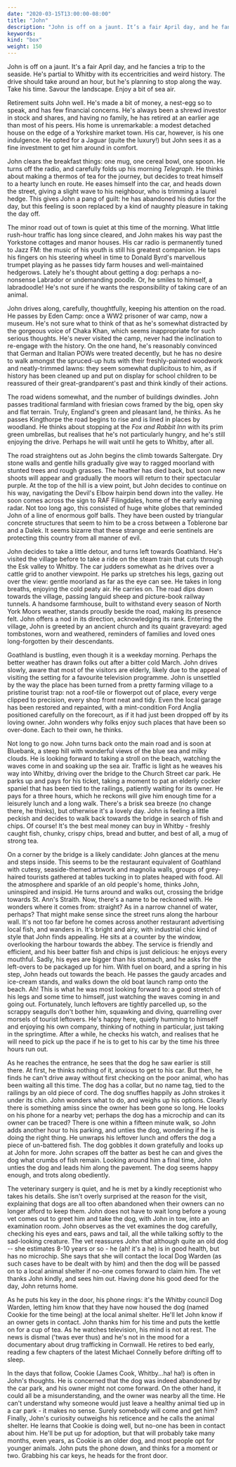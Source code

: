 ```yaml
---
date: "2020-03-15T13:00:00-08:00"
title: "John"
description: "John is off on a jaunt. It’s a fair April day, and he fancies a trip to the seaside."
keywords:
kind: "box"
weight: 150
---
```


John is off on a jaunt. It's a fair April day, and he fancies a trip to the seaside. He's partial to
Whitby with its eccentricities and weird history. The drive should take around an hour, but he's
planning to stop along the way. Take his time. Savour the landscape. Enjoy a bit of sea air.

Retirement suits John well. He's made a bit of money, a nest-egg so to speak, and has few financial
concerns. He's always been a shrewd investor in stock and shares, and having no family, he has
retired at an earlier age than most of his peers. His home is unremarkable: a modest detached house
on the edge of a Yorkshire market town. His car, however, is his one indulgence. He opted for a
Jaguar (quite the luxury!) but John sees it as a fine investment to get him around in comfort.

John clears the breakfast things: one mug, one cereal bowl, one spoon. He turns off the radio, and
carefully folds up his morning *Telegraph*. He thinks about making a thermos of tea for the journey,
but decides to treat himself to a hearty lunch en route. He eases himself into the car, and heads
down the street, giving a slight wave to his neighbour, who is trimming a laurel hedge. This gives
John a pang of guilt: he has abandoned his duties for the day, but this feeling is soon replaced by
a kind of naughty pleasure in taking the day off.

The minor road out of town is quiet at this time of the morning. What little rush-hour traffic has
long since cleared, and John makes his way past the Yorkstone cottages and manor houses. His car
radio is permanently tuned to Jazz FM: the music of his youth is still his greatest companion. He
taps his fingers on his steering wheel in time to Donald Byrd's marvellous trumpet playing as he
passes tidy farm houses and well-maintained hedgerows. Lately he's thought about getting a dog:
perhaps a no-nonsense Labrador or undemanding poodle. Or, he smiles to himself, a labradoodle! He's
not sure if he wants the responsibility of taking care of an animal.

John drives along, carefully, thoughtfully, keeping his attention on the road. He passes by Eden
Camp: once a WW2 prisoner of war camp, now a museum. He's not sure what to think of that as he's
somewhat distracted by the gorgeous voice of Chaka Khan, which seems inappropriate for such serious
thoughts. He's never visited the camp, never had the inclination to re-engage with the history. On
the one hand, he's reasonably convinced that German and Italian POWs were treated decently, but he
has no desire to walk amongst the spruced-up huts with their freshly-painted woodwork and
neatly-trimmed lawns: they seem somewhat duplicitous to him, as if history has been cleaned up and
put on display for school children to be reassured of their great-grandparent's past and think
kindly of their actions.

The road widens somewhat, and the number of buildings dwindles. John passes traditional farmland
with friesian cows framed by the big, open sky and flat terrain. Truly, England's green and pleasant
land, he thinks. As he passes Kingthorpe the road begins to rise and is lined in places by woodland.
He thinks about stopping at the *Fox and Rabbit Inn* with its prim green umbrellas, but realises
that he's not particularly hungry, and he's still enjoying the drive. Perhaps he will wait until he
gets to Whitby, after all.

The road straightens out as John begins the climb towards Saltergate. Dry stone walls and gentle
hills gradually give way to ragged moorland with stunted trees and rough grasses. The heather has
died back, but soon new shoots will appear and gradually the moors will return to their spectacular
purple. At the top of the hill is a view point, but John decides to continue on his way, navigating
the Devil's Elbow hairpin bend down into the valley. He soon comes across the sign to RAF
Filingdales, home of the early warning radar. Not too long ago, this consisted of huge white globes
that reminded John of a line of enormous golf balls. They have been ousted by triangular concrete
structures that seem to him to be a cross between a Toblerone bar and a Dalek. It seems bizarre that
these strange and eerie sentinels are protecting this country from all manner of evil.

John decides to take a little detour, and turns left towards Goathland. He's visited the village
before to take a ride on the steam train that cuts through the Esk valley to Whitby. The car judders
somewhat as he drives over a cattle grid to another viewpoint. He parks up stretches his legs,
gazing out over the view: gentle moorland as far as the eye can see. He takes in long breaths,
enjoying the cold peaty air. He carries on. The road dips down towards the village, passing languid
sheep and picture-book railway tunnels. A handsome farmhouse, built to withstand every season of
North York Moors weather, stands proudly beside the road, making its presence felt. John offers a
nod in its direction, acknowledging its rank. Entering the village, John is greeted by an ancient
church and its quaint graveyard: aged tombstones, worn and weathered, reminders of families and
loved ones long-forgotten by their descendants.

Goathland is bustling, even though it is a weekday morning. Perhaps the better weather has drawn
folks out after a bitter cold March. John drives slowly, aware that most of the visitors are
elderly, likely due to the appeal of visiting the setting for a favourite television programme. John
is unsettled by the way the place has been turned from a pretty farming village to a pristine
tourist trap: not a roof-tile or flowerpot out of place, every verge clipped to precision, every
shop front neat and tidy. Even the local garage has been restored and repainted, with a
mint-condition Ford Anglia positioned carefully on the forecourt, as if it had just been dropped off
by its loving owner. John wonders why folks enjoy such places that have been so over-done. Each to
their own, he thinks.

Not long to go now. John turns back onto the main road and is soon at Bluebank, a steep hill with
wonderful views of the blue sea and milky clouds. He is looking forward to taking a stroll on the
beach, watching the waves come in and soaking up the sea air. Traffic is light as he weaves his way
into Whitby, driving over the bridge to the Church Street car park. He parks up and pays for his
ticket, taking a moment to pat an elderly cocker spaniel that has been tied to the railings,
patiently waiting for its owner. He pays for a three hours, which he reckons will give him enough
time for a leisurely lunch and a long walk. There's a brisk sea breeze (no change there, he thinks),
but otherwise it's a lovely day. John is feeling a little peckish and decides to walk back towards
the bridge in search of fish and chips. Of course! It's the best meal money can buy in Whitby -
freshly caught fish, chunky, crispy chips, bread and butter, and best of all, a mug of strong tea.

On a corner by the bridge is a likely candidate: John glances at the menu and steps inside. This
seems to be the restaurant equivalent of Goathland with cutesy, seaside-themed artwork and magnolia
walls, groups of grey-haired tourists gathered at tables tucking in to plates heaped with food. All
the atmosphere and sparkle of an old people's home, thinks John, uninspired and insipid. He turns
around and walks out, crossing the bridge towards St. Ann's Straith. Now, there's a name to be
reckoned with. He wonders where it comes from: straight? As in a narrow channel of water, perhaps?
That might make sense since the street runs along the harbour wall. It's not too far before he comes
across another restaurant advertising local fish, and wanders in. It's bright and airy, with
industrial chic kind of style that John finds appealing. He sits at a counter by the window,
overlooking the harbour towards the abbey. The service is friendly and efficient, and his beer
batter fish and chips is just delicious: he enjoys every mouthful. Sadly, his eyes are bigger than
his stomach, and he asks for the left-overs to be packaged up for him. With fuel on board, and a
spring in his step, John heads out towards the beach. He passes the gaudy arcades and ice-cream
stands, and walks down the old boat launch ramp onto the beach. Ah! This is what he was most looking
forward to: a good stretch of his legs and some time to himself, just watching the waves coming in
and going out. Fortunately, lunch leftovers are tightly parcelled up, so the scrappy seagulls don't
bother him, squawking and diving, quarrelling over morsels of tourist leftovers. He's happy here,
quietly humming to himself and enjoying his own company, thinking of nothing in particular, just
taking in the springtime. After a while, he checks his watch, and realises that he will need to pick
up the pace if he is to get to his car by the time his three hours run out.

As he reaches the entrance, he sees that the dog he saw earlier is still there. At first, he thinks
nothing of it, anxious to get to his car. But then, he finds he can't drive away without first
checking on the poor animal, who has been waiting all this time. The dog has a collar, but no name
tag, tied to the railings by an old piece of cord. The dog snuffles happily as John strokes it under
its chin. John wonders what to do, and weighs up his options. Clearly there is something amiss since
the owner has been gone so long. He looks on his phone for a nearby vet; perhaps the dog has a
microchip and can its owner can be traced? There is one within a fifteen minute walk, so John adds
another hour to his parking, and unties the dog, wondering if he is doing the right thing. He
unwraps his leftover lunch and offers the dog a piece of un-battered fish. The dog gobbles it down
gratefully and looks up at John for more. John scrapes off the batter as best he can and gives the
dog what crumbs of fish remain. Looking around him a final time, John unties the dog and leads him
along the pavement. The dog seems happy enough, and trots along obediently.

The veterinary surgery is quiet, and he is met by a kindly receptionist who takes his details. She
isn't overly surprised at the reason for the visit, explaining that dogs are all too often abandoned
when their owners can no longer afford to keep them. John does not have to wait long before a young
vet comes out to greet him and take the dog, with John in tow, into an examination room. John
observes as the vet examines the dog carefully, checking his eyes and ears, paws and tail, all the
while talking softly to the sad-looking creature. The vet reassures John that although quite an old
dog -- she estimates 8-10 years or so - he (ah! it\'s a he) is in good health, but has no microchip.
She says that she will contact the local Dog Warden (as such cases have to be dealt with by him) and
then the dog will be passed on to a local animal shelter if no-one comes forward to claim him. The
vet thanks John kindly, and sees him out. Having done his good deed for the day, John returns home.

As he puts his key in the door, his phone rings: it's the Whitby council Dog Warden, letting him
know that they have now housed the dog (named Cookie for the time being) at the local animal
shelter. He'll let John know if an owner gets in contact. John thanks him for his time and puts the
kettle on for a cup of tea. As he watches television, his mind is not at rest. The news is dismal
('twas ever thus) and he's not in the mood for a documentary about drug trafficking in Cornwall. He
retires to bed early, reading a few chapters of the latest Michael Connelly before drifting off to
sleep.

In the days that follow, Cookie (James Cook, Whitby...ha! ha!) is often in John's thoughts. He is
concerned that the dog was indeed abandoned by the car park, and his owner might not come forward.
On the other hand, it could all be a misunderstanding, and the owner was nearby all the time. He
can't understand why someone would just leave a healthy animal tied up in a car park - it makes no
sense. Surely somebody will come and get him? Finally, John's curiosity outweighs his reticence and
he calls the animal shelter. He learns that Cookie is doing well, but no-one has been in contact
about him. He'll be put up for adoption, but that will probably take many months, even years, as
Cookie is an older dog, and most people opt for younger animals. John puts the phone down, and
thinks for a moment or two. Grabbing his car keys, he heads for the front door.
